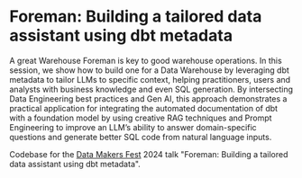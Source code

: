 # Foreman: Building a tailored data assistant using dbt metadata

A great Warehouse Foreman is key to good warehouse operations. In this session, we show how to build one for a Data Warehouse by leveraging dbt metadata to tailor LLMs to specific context, helping practitioners, users and analysts with business knowledge and even SQL generation.
By intersecting Data Engineering best practices and Gen AI, this approach demonstrates a practical application for integrating the automated documentation of dbt with a foundation model by using creative RAG techniques and Prompt Engineering to improve an LLM’s ability to answer domain-specific questions and generate better SQL code from natural language inputs.

Codebase for the [Data Makers Fest](https://www.datamakersfest.com/) 2024 talk "Foreman: Building a tailored data assistant using dbt metadata".
